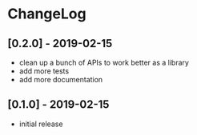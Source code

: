 # ChangeLog

## [0.2.0] - 2019-02-15

 - clean up a bunch of APIs to work better as a library
 - add more tests
 - add more documentation

## [0.1.0] - 2019-02-15

 - initial release
